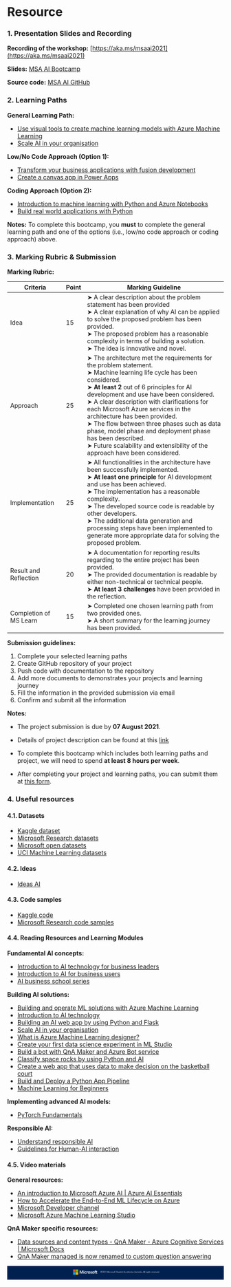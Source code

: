 # Resource

### 1. Presentation Slides and Recording

__Recording of the workshop:__ [https://aka.ms/msaai2021](https://aka.ms/msaai2021)

__Slides:__ [MSA AI Bootcamp](https://1drv.ms/b/s!ApXk4LVEGuObhU8jHG7tagW83dOk?e=LB68la)

__Source code:__ [MSA AI GitHub](https://github.com/AUMSA/MSA_AIWorkshop_2021)

### 2. Learning Paths

__General Learning Path:__
* [Use visual tools to create machine learning models with Azure Machine Learning](https://docs.microsoft.com/en-us/learn/paths/create-no-code-predictive-models-azure-machine-learning/)
* [Scale AI in your organisation](https://docs.microsoft.com/en-us/learn/paths/scale-ai-organizations/)

__Low/No Code Approach (Option 1):__
* [Transform your business applications with fusion development](https://docs.microsoft.com/en-us/learn/paths/transform-business-applications-with-fusion-development/)
* [Create a canvas app in Power Apps](https://docs.microsoft.com/en-us/learn/paths/create-powerapps/)

__Coding Approach (Option 2):__
* [Introduction to machine learning with Python and Azure Notebooks](https://docs.microsoft.com/en-gb/learn/paths/intro-to-ml-with-python/)
* [Build real world applications with Python](https://docs.microsoft.com/en-us/learn/paths/python-language/)

__Notes:__ To complete this bootcamp, you __must__ to complete the general learning path and one of the options (i.e., low/no code approach or coding approach) above.

### 3. Marking Rubric & Submission

__Marking Rubric:__

|Criteria|Point|Marking Guideline|
|--------|-----|-----------------|
|Idea|15| ➤ A clear description about the problem statement has been provided <br /> ➤ A clear explanation of why AI can be applied to solve the proposed problem has been provided. <br /> ➤ The proposed problem has a reasonable complexity in terms of building a solution. <br /> ➤ The idea is innovative and novel.
|Approach|25| ➤ The architecture met the requirements for the problem statement. <br /> ➤ Machine learning life cycle has been considered. <br /> ➤ __At least 2__ out of 6 principles for AI development and use have been considered. <br /> ➤ A clear description with clarifications for each Microsoft Azure services in the architecture has been provided. <br /> ➤ The flow between three phases such as data phase, model phase and deployment phase has been described. <br /> ➤ Future scalability and extensibility of the approach have been considered.
|Implementation|25|➤ All functionalities in the architecture have been successfully implemented. <br /> ➤ __At least one principle__ for AI development and use has been achieved. <br /> ➤ The implementation has a reasonable complexity. <br /> ➤ The developed source code is readable by other developers. <br /> ➤ The additional data generation and processing steps have been implemented to generate more appropriate data for solving the proposed problem.
|Result and Reflection|20|➤ A documentation for reporting results regarding to the entire project has been provided. <br /> ➤ The provided documentation is readable by either non-technical or technical people. <br /> ➤ __At least 3 challenges__ have been provided in the reflection.
|Completion of MS Learn|15| ➤ Completed one chosen learning path from two provided ones. <br /> ➤ A short summary for the learning journey has been provided.

__Submission guidelines:__

1. Complete your selected learning paths
2. Create GitHub repository of your project
3. Push code with documentation to the repository
4. Add more documents to demonstrates your projects and learning journey
5. Fill the information in the provided submission via email
6. Confirm and submit all the information

__Notes:__

* The project submission is due by __07 August 2021__.

* Details of project description can be found at this [link](https://1drv.ms/b/s!ApXk4LVEGuObhVD2lm12pijJ1iQu?e=ccWIWo)

* To complete this bootcamp which includes both learning paths and project, we will need to spend __at least 8 hours per week__. 

* After completing your project and learning paths, you can submit them at [this form](https://forms.office.com/r/980fnZAZun).

### 4. Useful resources

#### 4.1. Datasets
- [Kaggle dataset](https://www.kaggle.com/datasets)
- [Microsoft Research datasets](https://www.microsoft.com/en-us/research/tools/?facet%5Btax%5D%5Bmsr-product-type%5D%5B%5D=243083)
- [Microsoft open datasets](https://azure.microsoft.com/en-au/services/open-datasets/)
- [UCI Machine Learning datasets](http://archive.ics.uci.edu/ml/datasets.php)

#### 4.2. Ideas
- [Ideas AI](https://ideasai.net/)

#### 4.3. Code samples
- [Kaggle code](https://www.kaggle.com/code)
- [Microsoft Research code samples](https://www.microsoft.com/en-us/research/tools/?facet%5Btax%5D%5Bmsr-product-type%5D%5B%5D=243092)


#### 4.4. Reading Resources and Learning Modules
__Fundamental AI concepts:__

- [Introduction to AI technology for business leaders](https://docs.microsoft.com/en-us/learn/paths/ai-technology-for-business-leaders/)
- [Introduction to AI for business users](https://docs.microsoft.com/en-us/learn/paths/introduction-ai-for-business-users/)
- [AI business school series](https://docs.microsoft.com/en-us/search/?terms=AI%20business%20school&category=Learn)

__Building AI solutions:__

- [Building and operate ML solutions with Azure Machine Learning](https://docs.microsoft.com/en-us/learn/paths/build-ai-solutions-with-azure-ml-service/)
- [Introduction to AI technology](https://docs.microsoft.com/en-us/learn/modules/introduction-to-ai-technology/)
- [Building an AI web app by using Python and Flask](https://docs.microsoft.com/en-us/learn/modules/python-flask-build-ai-web-app/)
- [Scale AI in your organisation](https://docs.microsoft.com/en-us/learn/paths/scale-ai-organizations/)
- [What is Azure Machine Learning designer?](https://docs.microsoft.com/en-us/azure/machine-learning/concept-designer)
- [Create your first data science experiment in ML Studio](https://docs.microsoft.com/en-us/azure/machine-learning/classic/create-experiment)
- [Build a bot with QnA Maker and Azure Bot service](https://docs.microsoft.com/en-us/learn/modules/build-faq-chatbot-qna-maker-azure-bot-service/)
- [Classify space rocks by using Python and AI](https://docs.microsoft.com/en-us/learn/paths/classify-space-rocks-artificial-intelligence-nasa/)
- [Create a web app that uses data to make decision on the basketball court](https://docs.microsoft.com/en-us/learn/modules/optimize-basketball-player-rest-breaks/)
- [Build and Deploy a Python App Pipeline](https://docs.microsoft.com/en-us/azure/devops/pipelines/ecosystems/python-webapp?view=azure-devops)
- [Machine Learning for Beginners](https://github.com/microsoft/ML-For-Beginners)

__Implementing advanced AI models:__

- [PyTorch Fundamentals](https://docs.microsoft.com/en-us/learn/paths/pytorch-fundamentals/)

__Responsible AI:__

- [Understand responsible AI](https://docs.microsoft.com/en-us/learn/modules/get-started-ai-fundamentals/7-understand-responsible-ai)
- [Guidelines for Human-AI interaction](https://aidemos.microsoft.com/guidelines-for-human-ai-interaction/demo)

#### 4.5. Video materials

__General resources:__

- [An introduction to Microsoft Azure AI | Azure AI Essentials](https://www.youtube.com/watch?v=qJGRd34Hnl0)
- [How to Accelerate the End-to-End ML Lifecycle on Azure](https://www.youtube.com/watch?v=oWqdLV2La18)
- [Microsoft Developer channel](https://www.youtube.com/channel/UCsMica-v34Irf9KVTh6xx-g)
- [Microsoft Azure Machine Learning Studio](https://studio.azureml.net/)

__QnA Maker specific resources:__

- [Data sources and content types - QnA Maker - Azure Cognitive Services | Microsoft Docs](https://docs.microsoft.com/en-us/azure/cognitive-services/qnamaker/concepts/data-sources-and-content#file-and-url-data-types)
- [QnA Maker managed is now renamed to custom question answering](https://docs.microsoft.com/en-us/azure/cognitive-services/qnamaker/custom-question-answering)


![Footer_Banner](https://github.com/AUMSA/2021-MSA-content/blob/main/images/MicrosoftBannerFooter.png?raw=true)
